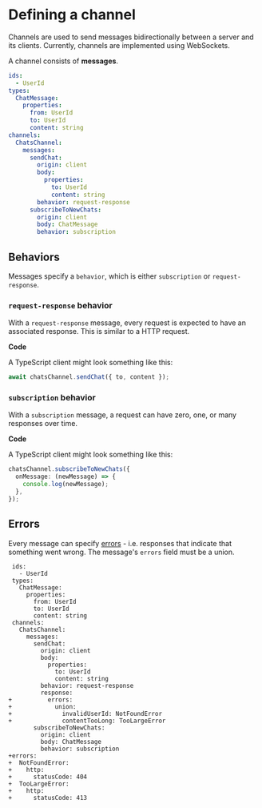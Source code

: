 # Defining a channel

Channels are used to send messages bidirectionally between a server and its clients. Currently, channels are implemented using WebSockets.

A channel consists of **messages**.

```yaml
ids:
  - UserId
types:
  ChatMessage:
    properties:
      from: UserId
      to: UserId
      content: string
channels:
  ChatsChannel:
    messages:
      sendChat:
        origin: client
        body:
          properties:
            to: UserId
            content: string
        behavior: request-response
      subscribeToNewChats:
        origin: client
        body: ChatMessage
        behavior: subscription
```

## Behaviors

Messages specify a `behavior`, which is either `subscription` or `request-response`.

### `request-response` behavior

With a `request-response` message, every request is expected to have an associated response. This is similar to a HTTP request.

**Code**

A TypeScript client might look something like this:

```ts
await chatsChannel.sendChat({ to, content });
```

### `subscription` behavior

With a `subscription` message, a request can have zero, one, or many responses over time.

**Code**

A TypeScript client might look something like this:

```ts
chatsChannel.subscribeToNewChats({
  onMessage: (newMessage) => {
    console.log(newMessage);
  },
});
```

## Errors

Every message can specify [errors](defining-errors.md) - i.e. responses that indicate that something went wrong. The message's `errors` field must be a union.

```diff-yaml diff-highlight
 ids:
   - UserId
 types:
   ChatMessage:
     properties:
       from: UserId
       to: UserId
       content: string
 channels:
   ChatsChannel:
     messages:
       sendChat:
         origin: client
         body:
           properties:
             to: UserId
             content: string
         behavior: request-response
         response:
+          errors:
+            union:
+              invalidUserId: NotFoundError
+              contentTooLong: TooLargeError
       subscribeToNewChats:
         origin: client
         body: ChatMessage
         behavior: subscription
+errors:
+  NotFoundError:
+    http:
+      statusCode: 404
+  TooLargeError:
+    http:
+      statusCode: 413
```
